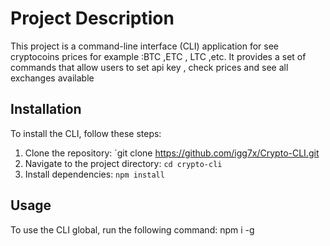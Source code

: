 # Project Description

This project is a command-line interface (CLI) application for see cryptocoins prices for example :BTC ,ETC , LTC ,etc. It provides a set of commands that allow users to set api key , check prices and see all exchanges available

## Installation

To install the CLI, follow these steps:

1. Clone the repository: `git clone https://github.com/igg7x/Crypto-CLI.git
2. Navigate to the project directory: `cd crypto-cli`
3. Install dependencies: `npm install`

## Usage

To use the CLI global, run the following command: npm i -g
